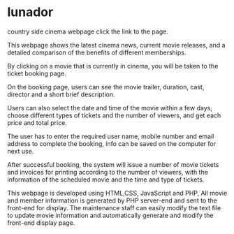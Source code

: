 # lunador
country side cinema webpage
click the link to the page.



This webpage shows the latest cinema news, current movie releases, and a detailed comparison of the benefits of different memberships.

By clicking on a movie that is currently in cinema, you will be taken to the ticket booking page.

On the booking page, users can see the movie trailer, duration, cast, director and a short brief description.

Users can also select the date and time of the movie within a few days, choose different types of tickets and the number of viewers, and get each price and total price.

The user has to enter the required user name, mobile number and email address to complete the booking, info can be saved  on the computer for next use.

After successful booking, the system will issue a number of movie tickets and invoices for printing according to the number of viewers, with the information of the scheduled movie and the time and type of tickets.



This webpage is developed using HTML,CSS, JavaScript and PHP, All movie and member information is generated by PHP server-end and sent to the front-end for display. The maintenance staff can easily modify the text file to update movie information and automatically generate and modify the front-end display page.
